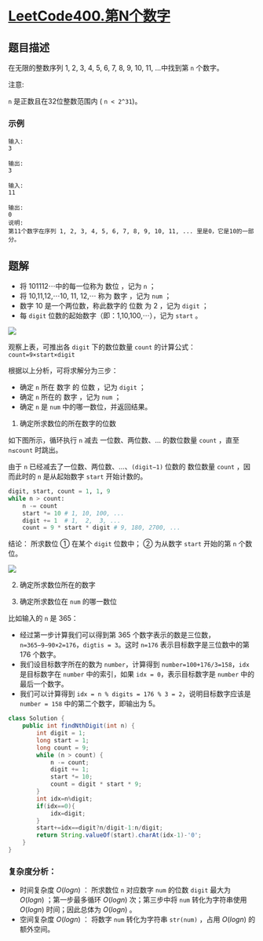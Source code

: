 # [LeetCode400.第N个数字](https://leetcode-cn.com/problems/nth-digit/)
## 题目描述
在无限的整数序列 1, 2, 3, 4, 5, 6, 7, 8, 9, 10, 11, ...中找到第 `n` 个数字。

注意:

`n` 是正数且在32位整数范围内 ( `n < 2^31`)。
### 示例
```
输入:
3

输出:
3
```
```
输入:
11

输出:
0
说明:
第11个数字在序列 1, 2, 3, 4, 5, 6, 7, 8, 9, 10, 11, ... 里是0，它是10的一部分。
```
## 题解
- 将 101112⋯中的每一位称为 数位 ，记为 `n` ；
- 将 10,11,12,⋯10, 11, 12,⋯ 称为 数字 ，记为 `num` ；
- 数字 10 是一个两位数，称此数字的 位数 为 2 ，记为 `digit` ；
- 每 `digit` 位数的起始数字（即：1,10,100,⋯），记为 `start` 。

![](https://picgp.oss-cn-beijing.aliyuncs.com/img/20201007165118.png)

观察上表，可推出各 `digit` 下的数位数量 `count` 的计算公式：`count=9×start×digit`

根据以上分析，可将求解分为三步：

- 确定 `n` 所在 数字 的 位数 ，记为 `digit` ；
- 确定 `n` 所在的 数字 ，记为 `num` ；
- 确定 `n` 是 `num` 中的哪一数位，并返回结果。

1. 确定所求数位的所在数字的位数

如下图所示，循环执行 `n` 减去 一位数、两位数、... 的数位数量 `count` ，直至 `n≤count` 时跳出。

由于 `n` 已经减去了一位数、两位数、...、`(digit−1)` 位数的 数位数量 `count` ，因而此时的 `n` 是从起始数字 `start` 开始计数的。

```python
digit, start, count = 1, 1, 9
while n > count:
    n -= count
    start *= 10 # 1, 10, 100, ...
    digit += 1  # 1,  2,  3, ...
    count = 9 * start * digit # 9, 180, 2700, ...
```
结论： 所求数位 ① 在某个 `digit` 位数中； ② 为从数字 `start` 开始的第 `n` 个数位。

![](https://picgp.oss-cn-beijing.aliyuncs.com/img/20201007165411.png)

2. 确定所求数位所在的数字

3. 确定所求数位在 `num` 的哪一数位

比如输入的 `n` 是 365：

- 经过第一步计算我们可以得到第 365 个数字表示的数是三位数，`n=365−9−90×2=176`，`digtis = 3`。这时 `n=176` 表示目标数字是三位数中的第 176 个数字。
- 我们设目标数字所在的数为 `number`，计算得到 `number=100+176/3=158`，`idx` 是目标数字在 `number` 中的索引，如果 `idx = 0`，表示目标数字是 `number` 中的最后一个数字。
- 我们可以计算得到 `idx = n % digits = 176 % 3 = 2`，说明目标数字应该是 `number = 158` 中的第二个数字，即输出为 5。
```java
class Solution {
    public int findNthDigit(int n) {
        int digit = 1;
        long start = 1;
        long count = 9;
        while (n > count) { 
            n -= count;
            digit += 1;
            start *= 10;
            count = digit * start * 9;
        }
        int idx=n%digit;
        if(idx==0){
            idx=digit;
        }
        start+=idx==digit?n/digit-1:n/digit;
        return String.valueOf(start).charAt(idx-1)-'0';
    }
}
```
### 复杂度分析：
- 时间复杂度 $O(logn)$ ： 所求数位 `n` 对应数字 `num` 的位数 `digit` 最大为 $O(logn)$ ；第一步最多循环 $O(logn)$ 次；第三步中将 `num` 转化为字符串使用 $O(logn)$ 时间；因此总体为 $O(logn)$ 。
- 空间复杂度 $O(logn)$ ： 将数字 `num` 转化为字符串 `str(num)` ，占用 $O(logn)$ 的额外空间。
